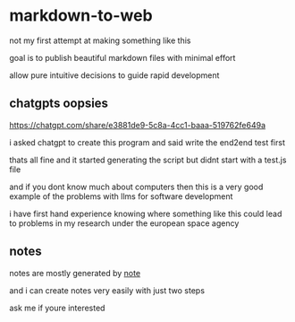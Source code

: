 # markdown-to-web

not my first attempt at making something like this

goal is to publish beautiful markdown files with minimal effort

allow pure intuitive decisions to guide rapid development

## chatgpts oopsies

https://chatgpt.com/share/e3881de9-5c8a-4cc1-baaa-519762fe649a

i asked chatgpt to create this program and said write the end2end test first

thats all fine and it started generating the script but didnt start with a test.js file

and if you dont know much about computers then this is a very good example of the problems with llms for software development

i have first hand experience knowing where something like this could lead to problems in my research under the european space agency


## notes

notes are mostly generated by [note](https://github.com/m-c-frank/note)

and i can create notes very easily with just two steps

ask me if youre interested
